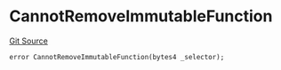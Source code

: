 # CannotRemoveImmutableFunction
[Git Source](https://github.com/thrackle-io/tron/blob/6347e28a06cfe8dcc416f54eea2d35ee6b0ce9fd/src/protocol/economic/ruleProcessor/RuleProcessorDiamondLib.sol)


```solidity
error CannotRemoveImmutableFunction(bytes4 _selector);
```

